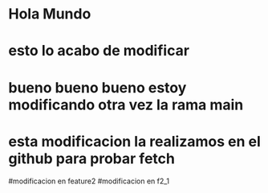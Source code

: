 # Hola Mundo
# esto lo acabo de modificar
# bueno bueno bueno estoy modificando otra vez la rama main
# esta modificacion la realizamos en el github para probar fetch
#modificacion en feature2
#modificacion en f2_1
